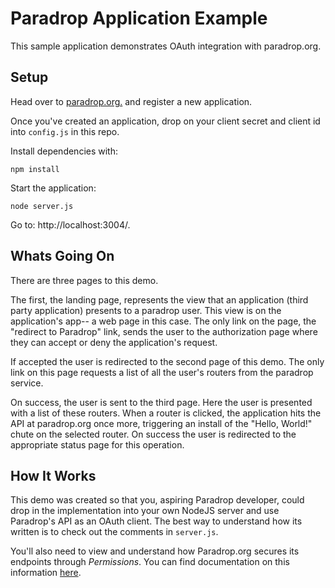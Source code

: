 # Paradrop Application Example

This sample application demonstrates OAuth integration with paradrop.org.

## Setup

Head over to [paradrop.org.](https://paradorp.org/) and register a new application.

Once you've created an application, drop on your client secret and client id into `config.js` in this repo.

Install dependencies with:

```
npm install
```

Start the application:

```
node server.js
```

Go to: http://localhost:3004/.

## Whats Going On

There are three pages to this demo.

The first, the landing page, represents the view that an application (third party application) presents to a paradrop user. This view is on the application's app-- a web page in this case. The only link on the page, the "redirect to Paradrop" link, sends the user to the authorization page where they can accept or deny the application's request.

If accepted the user is redirected to the second page of this demo. The only link on this page requests a list of all the user's routers from the paradrop service.

On success, the user is sent to the third page. Here the user is presented with a list of these routers. When a router is clicked, the application hits the API at paradrop.org once more, triggering an install of the "Hello, World!" chute on the selected router. On success the user is redirected to the appropriate status page for this operation.

## How It Works

This demo was created so that you, aspiring Paradrop developer, could drop in the implementation into your own NodeJS server and use Paradrop's API as an OAuth client. The best way to understand how its written is to check out the comments in `server.js`.

You'll also need to view and understand how Paradrop.org secures its endpoints through *Permissions*. You can find documentation on this information [here](paradrop.org/docs).
